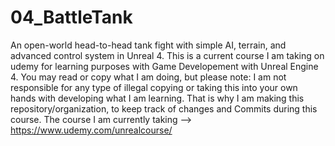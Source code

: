# 04_BattleTank
An open-world head-to-head tank fight with simple AI, terrain, and advanced control system in Unreal 4.
This is a current course I am taking on udemy for learning purposes with Game Developement with Unreal Engine 4.
You may read or copy what I am doing, but please note: I am not responsible for any type of illegal copying or taking this into your own hands with developing what I am learning. That is why I am making this repository/organization, to keep track of changes and Commits during this course. The course I am currently taking --> https://www.udemy.com/unrealcourse/

